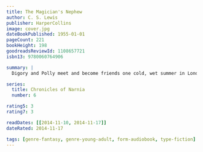 ```yaml
---
title: The Magician's Nephew
author: C. S. Lewis
publisher: HarperCollins
image: cover.jpg
dateBookPublished: 1955-01-01
pageCount: 221
bookHeight: 198
goodreadsReviewId: 1108657721
isbn13: 9780060764906

summary: |
  Digory and Polly meet and become friends one cold, wet summer in London. Their lives burst into adventure when Digory's Uncle Andrew, who thinks he is a magician, sends them hurtling to… somewhere else. They find their way to Narnia, new-born from the Lion's song, and encounter the evil sorceress Jadis before they finally return home.

series:
  title: Chronicles of Narnia
  number: 6

rating5: 3
rating7: 3

readDates: [[2014-11-10, 2014-11-17]]
dateRated: 2014-11-17

tags: [genre-fantasy, genre-young-adult, form-audiobook, type-fiction]
---
```

